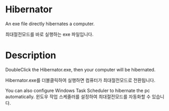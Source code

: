 # Hibernator
An exe file directly hibernates a computer.

최대절전모드를 바로 실행하는 exe 파일입니다.

# Description
DoubleClick the Hibernator.exe, then your computer will be hibernated.

Hibernator.exe를 더블클릭하여 실행하면 컴퓨터가 최대절전모드로 전환됩니다.

You can also configure Windows Task Scheduler to hibernate the pc automatically.
윈도우 작업 스케줄러를 설정하여 최대절전모드를 자동화할 수 있습니다.
